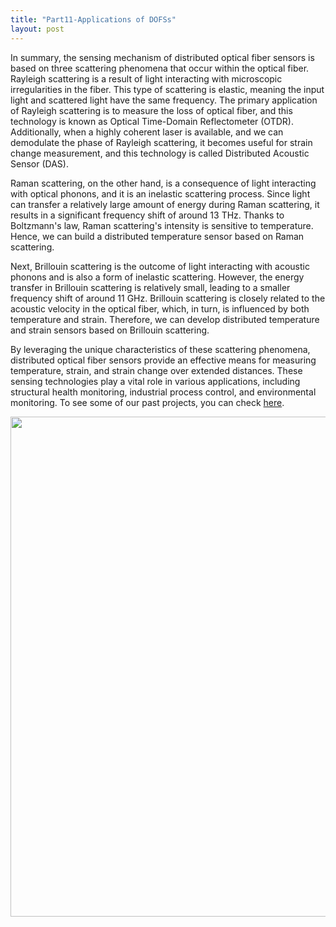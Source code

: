```yaml
---
title: "Part11-Applications of DOFSs"
layout: post
---
```

In summary, the sensing mechanism of distributed optical fiber sensors is based on three scattering phenomena that occur within the optical fiber. Rayleigh scattering is a result of light interacting with microscopic irregularities in the fiber. This type of scattering is elastic, meaning the input light and scattered light have the same frequency. The primary application of Rayleigh scattering is to measure the loss of optical fiber, and this technology is known as Optical Time-Domain Reflectometer (OTDR). Additionally, when a highly coherent laser is available, and we can demodulate the phase of Rayleigh scattering, it becomes useful for strain change measurement, and this technology is called Distributed Acoustic Sensor (DAS).

Raman scattering, on the other hand, is a consequence of light interacting with optical phonons, and it is an inelastic scattering process. Since light can transfer a relatively large amount of energy during Raman scattering, it results in a significant frequency shift of around 13 THz. Thanks to Boltzmann's law, Raman scattering's intensity is sensitive to temperature. Hence, we can build a distributed temperature sensor based on Raman scattering.

Next, Brillouin scattering is the outcome of light interacting with acoustic phonons and is also a form of inelastic scattering. However, the energy transfer in Brillouin scattering is relatively small, leading to a smaller frequency shift of around 11 GHz. Brillouin scattering is closely related to the acoustic velocity in the optical fiber, which, in turn, is influenced by both temperature and strain. Therefore, we can develop distributed temperature and strain sensors based on Brillouin scattering.

By leveraging the unique characteristics of these scattering phenomena, distributed optical fiber sensors provide an effective means for measuring temperature, strain, and strain change over extended distances. These sensing technologies play a vital role in various applications, including structural health monitoring, industrial process control, and environmental monitoring. To see some of our past projects, you can check [here](https://haleyhw.github.io/web/project/).

<div align="center">
<a href="url"><img src="https://raw.githubusercontent.com/haleywuhuan/profile/master/assets/blog11_fig1.jpg" align="center" width="800"></a>
</div>

